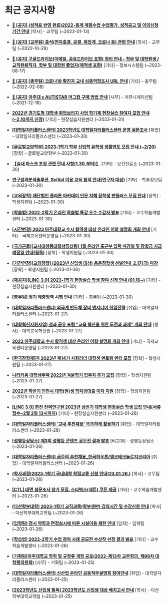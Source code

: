 # 최근 공지사항

* **[📌 [공지] (성적표 반영 완료)2022-동계 계절수업 수업평가, 성적공고 및 이의신청기간 안내](http://ajou.ac.kr/kr/ajou/notice.do?mode=view&amp;articleNo=209651&amp;article.offset=0&amp;articleLimit=30)**
 [학사] - 교무팀 (~2023-01-13)

* **[📌 [공지] [교무팀] 출석(전자출결, 공결, 취업계, 코로나 등) 관련 안내](http://ajou.ac.kr/kr/ajou/notice.do?mode=view&amp;articleNo=205552&amp;article.offset=0&amp;articleLimit=30)**
 [학사] - 교무팀 (~2022-10-26)

* **[📌 [공지] 구글드라이브(이메일, 공유드라이브 포함) 정리 안내 - 학부 및 대학원생 / 교직원퇴직자, 학부 및 대학원 졸업자(제적생 포함)](http://ajou.ac.kr/kr/ajou/notice.do?mode=view&amp;articleNo=202858&amp;article.offset=0&amp;articleLimit=30)**
 [기타] - 정보시스템팀 (~2022-08-17)

* **[📌 [공지] [총무팀] 코로나19 확진자 교내 심층역학조사 URL 안내](http://ajou.ac.kr/kr/ajou/notice.do?mode=view&amp;articleNo=180493&amp;article.offset=0&amp;articleLimit=30)**
 [기타] - 총무팀 (~2022-02-08)

* **[📌 [공지] 아주대 x AUTISTAR 머그컵 구매 방법 안내](http://ajou.ac.kr/kr/ajou/notice.do?mode=view&amp;articleNo=147976&amp;article.offset=0&amp;articleLimit=30)**
 [사무] - 커뮤니케이션팀 (~2021-12-16)

* **[2022년 경기도형 대학생 취업브리지 사업 학기제 현장실습 참여자 모집 안내(~2.10까지 신청)](http://ajou.ac.kr/kr/ajou/notice.do?mode=view&amp;articleNo=210128&amp;article.offset=0&amp;articleLimit=30)**
 [기타] - 현장실습지원센터 (~2023-01-31)

* **[[대학일자리플러스센터] 2023학년도 대학일자리플러스센터 운영 설문조사](http://ajou.ac.kr/kr/ajou/notice.do?mode=view&amp;articleNo=210114&amp;article.offset=0&amp;articleLimit=30)**
 [취업] - 대학일자리플러스센터 (~2023-01-30)

* **[[글로벌교양학부] 2023-1학기 학부 신입학 유학생 생활멘토 모집 안내 (~2/20)](http://ajou.ac.kr/kr/ajou/notice.do?mode=view&amp;articleNo=210113&amp;article.offset=0&amp;articleLimit=30)**
 [장학] - 글로벌교양학부 (~2023-01-30)

* **[【실내 마스크 조정 관련 안내 사항(1.30.부터)】](http://ajou.ac.kr/kr/ajou/notice.do?mode=view&amp;articleNo=210107&amp;article.offset=0&amp;articleLimit=30)**
 [기타] - 보건진료소 (~2023-01-30)

* **[연구성과분석솔루션, SciVal 이용 교육 참석 안내(연구자 대상)](http://ajou.ac.kr/kr/ajou/notice.do?mode=view&amp;articleNo=210103&amp;article.offset=0&amp;articleLimit=30)**
 [기타] - 학술정보팀 (~2023-01-30)

* **[[교외장학] 재단법인 플라톤 아카데미 인문 지혜 장학생 판플러스 모집 안내](http://ajou.ac.kr/kr/ajou/notice.do?mode=view&amp;articleNo=210102&amp;article.offset=0&amp;articleLimit=30)**
 [장학] - 학생지원팀 (~2023-01-30)

* **[[학습법] 2022-2학기 온라인 학습법 특강 우수 수강자 발표](http://ajou.ac.kr/kr/ajou/notice.do?mode=view&amp;articleNo=210101&amp;article.offset=0&amp;articleLimit=30)**
 [기타] - 교수학습개발센터 (~2023-01-30)

* **[[시간변경] 2023 아주대학교 수시 합격생 대상 온라인 어학 설명회 개최 안내](http://ajou.ac.kr/kr/ajou/notice.do?mode=view&amp;articleNo=210082&amp;article.offset=0&amp;articleLimit=30)**
 [기타] - 국제교육센터운영팀 (~2023-01-30)

* **[[국가근로][교사대생등대학생튜터링] 1월 온라인 출근부 입력 마감일 및 장학금 지급 예정일 안내(필독)](http://ajou.ac.kr/kr/ajou/notice.do?mode=view&amp;articleNo=210073&amp;article.offset=0&amp;articleLimit=30)**
 [장학] - 학생지원팀 (~2023-01-30)

* **[[기간연장][교외장학] (2023년 신입생 대상) 용운장학생 선발안내_2.17(금) 마감](http://ajou.ac.kr/kr/ajou/notice.do?mode=view&amp;articleNo=210067&amp;article.offset=0&amp;articleLimit=30)**
 [장학] - 학생지원팀 (~2023-01-30)

* **[(재공지)[LINC 3.0] 2023-1학기 현장실습 학생 참여 신청 안내 (01.16~)](http://ajou.ac.kr/kr/ajou/notice.do?mode=view&amp;articleNo=210066&amp;article.offset=0&amp;articleLimit=30)**
 [기타] - 현장실습지원센터 (~2023-01-30)

* **[[총무팀] 정기 해충방역 시행 안내](http://ajou.ac.kr/kr/ajou/notice.do?mode=view&amp;articleNo=210064&amp;article.offset=0&amp;articleLimit=30)**
 [기타] - 총무팀 (~2023-01-30)

* **[[대학일자리플러스센터] 외국계 반도체 장비 엔지니어 취업전략](http://ajou.ac.kr/kr/ajou/notice.do?mode=view&amp;articleNo=210044&amp;article.offset=0&amp;articleLimit=30)**
 [취업] - 대학일자리플러스센터 (~2023-01-27)

* **[[대학혁신지원사업] 성과 공유 포럼 &quot;교육 혁신을 위한 도전과 과제&quot; 개최 안내](http://ajou.ac.kr/kr/ajou/notice.do?mode=view&amp;articleNo=210037&amp;article.offset=0&amp;articleLimit=30)**
 [행사] - 대학교육혁신원 (~2023-01-27)

* **[2023 아주대학교 수시 합격생 대상 온라인 어학 설명회 개최 안내](http://ajou.ac.kr/kr/ajou/notice.do?mode=view&amp;articleNo=210035&amp;article.offset=0&amp;articleLimit=30)**
 [기타] - 국제교육센터운영팀 (~2023-01-27)

* **[[한국장학재단] 2023년 제14기 사회리더 대학생 멘토링 멘티 모집](http://ajou.ac.kr/kr/ajou/notice.do?mode=view&amp;articleNo=210034&amp;article.offset=0&amp;articleLimit=30)**
 [장학] - 학생지원팀 (~2023-01-27)

* **[나라키움 대학생주택 2022년 겨울학기 입주자 추가 모집](http://ajou.ac.kr/kr/ajou/notice.do?mode=view&amp;articleNo=210033&amp;article.offset=0&amp;articleLimit=30)**
 [장학] - 학생지원팀 (~2023-01-27)

* **[2022년 하반기 인천시 대학(원)생 학자금대출 이자 지원](http://ajou.ac.kr/kr/ajou/notice.do?mode=view&amp;articleNo=210018&amp;article.offset=0&amp;articleLimit=30)**
 [장학] - 학생지원팀 (~2023-01-27)

* **[[LINC 3.0] 한전 전력연구원 2023년 상반기 대학생 현장실습 학생 모집 안내(서류접수~2월 2일 13시까지)](http://ajou.ac.kr/kr/ajou/notice.do?mode=view&amp;articleNo=210004&amp;article.offset=0&amp;articleLimit=30)**
 [기타] - 현장실습지원센터 (~2023-01-26)

* **[[대학일자리플러스센터] &#x27;교내 추천채용&#x27; 똑똑하게 활용하기](http://ajou.ac.kr/kr/ajou/notice.do?mode=view&amp;articleNo=210000&amp;article.offset=0&amp;articleLimit=30)**
 [취업] - 대학일자리플러스센터 (~2023-01-26)

* **[[성평등상담소] 제3회 성평등 콘텐츠 공모전 결과 발표](http://ajou.ac.kr/kr/ajou/notice.do?mode=view&amp;articleNo=209996&amp;article.offset=0&amp;articleLimit=30)**
 [비교과] - 성평등상담소 (~2023-01-26)

* **[[대학일자리플러스센터] 금주의 추천채용_한국하우톤/앰코테크놀로지코리아](http://ajou.ac.kr/kr/ajou/notice.do?mode=view&amp;articleNo=209994&amp;article.offset=0&amp;articleLimit=30)**
 [취업] - 대학일자리플러스센터 (~2023-01-26)

* **[(학사과정)2023-1학기 국내대학 학점교류 신청 안내(23.01.26.)](http://ajou.ac.kr/kr/ajou/notice.do?mode=view&amp;articleNo=209990&amp;article.offset=0&amp;articleLimit=30)**
 [학사] - 교무팀 (~2023-01-26)

* **[[CTL] 대면 설문조사 참가 모집. 스타벅스(세트) 쿠폰 제공](http://ajou.ac.kr/kr/ajou/notice.do?mode=view&amp;articleNo=209975&amp;article.offset=0&amp;articleLimit=30)**
 [기타] - 교수학습개발센터 (~2023-01-26)

* **[[다산학부대학] 2023-1학기 교직과목(학부생반) 강의시간 및 수강신청 안내](http://ajou.ac.kr/kr/ajou/notice.do?mode=view&amp;articleNo=209967&amp;article.offset=0&amp;articleLimit=30)**
 [학사] - 다산학부대학교학팀 (~2023-01-26)

* **[[입학팀] 정시 약학과 면접실시에 따른 시설이용 제한 안내](http://ajou.ac.kr/kr/ajou/notice.do?mode=view&amp;articleNo=209964&amp;article.offset=0&amp;articleLimit=30)**
 [입학] - 입학팀 (~2023-01-26)

* **[[학습법] 2022-2학기 수업 참여 사례 공모전 수상작 선정 결과 발표](http://ajou.ac.kr/kr/ajou/notice.do?mode=view&amp;articleNo=209958&amp;article.offset=0&amp;articleLimit=30)**
 [기타] - 교수학습개발센터 (~2023-01-26)

* **[[기획팀]아주대학교 학칙 및 규정류 개정 공포(2022-제13차 교무회의, 제88차 대학평의원회)](http://ajou.ac.kr/kr/ajou/notice.do?mode=view&amp;articleNo=209945&amp;article.offset=0&amp;articleLimit=30)**
 [사무] - 기획팀 (~2023-01-25)

* **[[대학일자리플러스센터] 신산업 온라인 공동직무설명회 참여안내](http://ajou.ac.kr/kr/ajou/notice.do?mode=view&amp;articleNo=209939&amp;article.offset=0&amp;articleLimit=30)**
 [취업] - 대학일자리플러스센터 (~2023-01-25)

* **[[2023학년도 신입생 필독] 2023학년도 신입생 대상 배치고사 안내](http://ajou.ac.kr/kr/ajou/notice.do?mode=view&amp;articleNo=209918&amp;article.offset=0&amp;articleLimit=30)**
 [학사] - 다산학부대학교학팀 (~2023-01-25)
